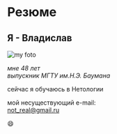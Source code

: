 # Резюме

**Я - Владислав**
---

![my foto](https://yt3.googleusercontent.com/ytc/AIdro_nHSdklOGQrkegRfhQSJu5BONtoKStlsSlVv6_wT0SKlw=s450-c-k-c0x00ffffff-no-rj)


_мне 48 лет_ <br>
_выпускник МГТУ им.Н.Э. Баумана_

сейчас я обучаюсь в Нетологии

мой несуществующий e-mail:<br>
<not_real@gmail.ru>

:smile:

